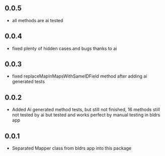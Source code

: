 ## 0.0.5

* all methods are ai tested

## 0.0.4

* fixed plenty of hidden cases and bugs thanks to ai

## 0.0.3

* fixed replaceMapInMapsWithSameIDField method after adding ai generated tests


## 0.0.2

* Added Ai generated method tests, but still not finished, 16 methods still not tested by ai but tested and works 
  perfect by manual testing in bldrs app


## 0.0.1

* Separated Mapper class from bldrs app into this package
